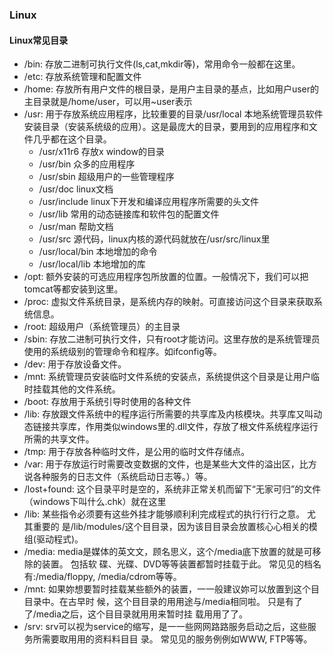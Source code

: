 ### Linux

#### Linux常见目录
- /bin: 存放二进制可执行文件(ls,cat,mkdir等)，常用命令一般都在这里。
- /etc: 存放系统管理和配置文件
- /home: 存放所有用户文件的根目录，是用户主目录的基点，比如用户user的主目录就是/home/user，可以用~user表示
- /usr: 用于存放系统应用程序，比较重要的目录/usr/local 本地系统管理员软件安装目录（安装系统级的应用）。这是最庞大的目录，要用到的应用程序和文件几乎都在这个目录。
  - /usr/x11r6 存放x window的目录
  - /usr/bin 众多的应用程序
  - /usr/sbin 超级用户的一些管理程序
  - /usr/doc linux文档
  - /usr/include linux下开发和编译应用程序所需要的头文件
  - /usr/lib 常用的动态链接库和软件包的配置文件
  - /usr/man 帮助文档
  - /usr/src 源代码，linux内核的源代码就放在/usr/src/linux里
  - /usr/local/bin 本地增加的命令
  - /usr/local/lib 本地增加的库
- /opt: 额外安装的可选应用程序包所放置的位置。一般情况下，我们可以把tomcat等都安装到这里。
- /proc: 虚拟文件系统目录，是系统内存的映射。可直接访问这个目录来获取系统信息。
- /root: 超级用户（系统管理员）的主目录
- /sbin: 存放二进制可执行文件，只有root才能访问。这里存放的是系统管理员使用的系统级别的管理命令和程序。如ifconfig等。
- /dev: 用于存放设备文件。
- /mnt: 系统管理员安装临时文件系统的安装点，系统提供这个目录是让用户临时挂载其他的文件系统。
- /boot: 存放用于系统引导时使用的各种文件
- /lib: 存放跟文件系统中的程序运行所需要的共享库及内核模块。共享库又叫动态链接共享库，作用类似windows里的.dll文件，存放了根文件系统程序运行所需的共享文件。
- /tmp: 用于存放各种临时文件，是公用的临时文件存储点。
- /var: 用于存放运行时需要改变数据的文件，也是某些大文件的溢出区，比方说各种服务的日志文件（系统启动日志等。）等。
- /lost+found: 这个目录平时是空的，系统非正常关机而留下“无家可归”的文件（windows下叫什么.chk）就在这里
- /lib: 某些指令必须要有这些外挂才能够顺利利完成程式的执⾏行行之意。 尤其重要的 是/lib/modules/这个⽬目录，因为该⽬目录会放置核⼼心相关的模组(驱动程式)。
- /media: media是媒体的英⽂文，顾名思义，这个/media底下放置的就是可移除的装置。 包括软 碟、光碟、DVD等等装置都暂时挂载于此。 常⻅见的档名有:/media/floppy, /media/cdrom等等。
- /mnt: 如果妳想要暂时挂载某些额外的装置，⼀一般建议妳可以放置到这个⽬目录中。在古早时 候，这个⽬目录的⽤用途与/media相同啦。 只是有了了/media之后，这个⽬目录就⽤用来暂时挂 载⽤用了了。
- /srv: srv可以视为service的缩写，是⼀一些⽹网路路服务启动之后，这些服务所需要取⽤用的资料料⽬目 录。 常⻅见的服务例例如WWW, FTP等等。 